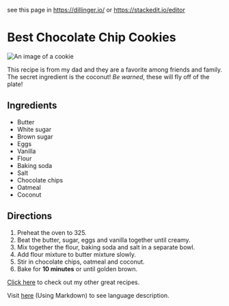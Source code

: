 see this page in https://dillinger.io/
or https://stackedit.io/editor

# Best Chocolate Chip Cookies

![An image of a cookie](http://lorempixel.com/400/200/)

This recipe is from my dad and they are a favorite among friends and family. The secret ingredient is the coconut! _Be warned_, these will fly off of the plate!

## Ingredients

* Butter
* White sugar
* Brown sugar
* Eggs
* Vanilla
* Flour
* Baking soda
* Salt
* Chocolate chips
* Oatmeal
* Coconut

## Directions

1. Preheat the oven to 325.
2. Beat the butter, sugar, eggs and vanilla together until creamy.
3. Mix together the flour, baking soda and salt in a separate bowl.
4. Add flour mixture to butter mixture slowly.
5. Stir in chocolate chips, oatmeal and coconut.
6. Bake for **10 minutes** or until golden brown.


[Click here](http://allrecipes.com) to check out my other great recipes.

Visit [here](https://www.learnhowtoprogram.com/intro-to-programming-online) (Using Markdown) to see language description.
